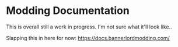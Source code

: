 # Modding Documentation 

This is overall still a work in progress. I'm not sure what it'll look like..

Slapping this in here for now: https://docs.bannerlordmodding.com/
